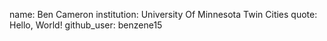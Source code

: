name: Ben Cameron
institution: University Of Minnesota Twin Cities
quote:  Hello, World!
github_user: benzene15
